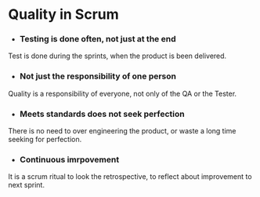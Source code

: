 # Quality in Scrum

* ### Testing is done often, not just at the end

Test is done during the sprints, when the product is been delivered.

* ### Not just the responsibility of one person

Quality is a responsibility of everyone, not only of the QA or the Tester.

* ### Meets standards does not seek perfection

There is no need to over engineering the product, or waste a long time seeking for perfection.

* ### Continuous imrpovement 

It is a scrum ritual to look the retrospective, to reflect about improvement to next sprint.



